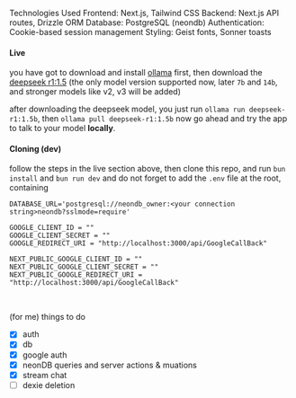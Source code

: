 Technologies Used
Frontend: Next.js,  Tailwind CSS
Backend: Next.js API routes, Drizzle ORM
Database: PostgreSQL (neondb)
Authentication: Cookie-based session management
Styling: Geist fonts, Sonner toasts


#### Live
you have got to download and install [ollama](https://ollama.ai/) first, then download the [deepseek r1:1.5](https://ollama.com/library/deepseek-r1:1.5b) (the only model version supported now, later `7b` and `14b`, and stronger models like v2, v3 will be added)

after downloading the deepseek model, you just run
 `ollama run deepseek-r1:1.5b`,
  then 
 `ollama pull deepseek-r1:1.5b`
now go ahead and try the app to talk to your model <b>locally</b>.

#### Cloning (dev)
follow the steps in the live section above, then clone this repo, and run 
`bun install`
 and 
`bun run dev`
and do not forget to add the `.env` file at the root, containing
```
DATABASE_URL='postgresql://neondb_owner:<your connection string>neondb?sslmode=require'

GOOGLE_CLIENT_ID = ""
GOOGLE_CLIENT_SECRET = ""
GOOGLE_REDIRECT_URI = "http://localhost:3000/api/GoogleCallBack"

NEXT_PUBLIC_GOOGLE_CLIENT_ID = ""
NEXT_PUBLIC_GOOGLE_CLIENT_SECRET = ""
NEXT_PUBLIC_GOOGLE_REDIRECT_URI = "http://localhost:3000/api/GoogleCallBack"
```


<br/>

(for me) things to do
- [X] auth
- [X] db
- [X] google auth
- [X] neonDB queries and server actions & muations
- [X] stream chat
- [ ] dexie deletion